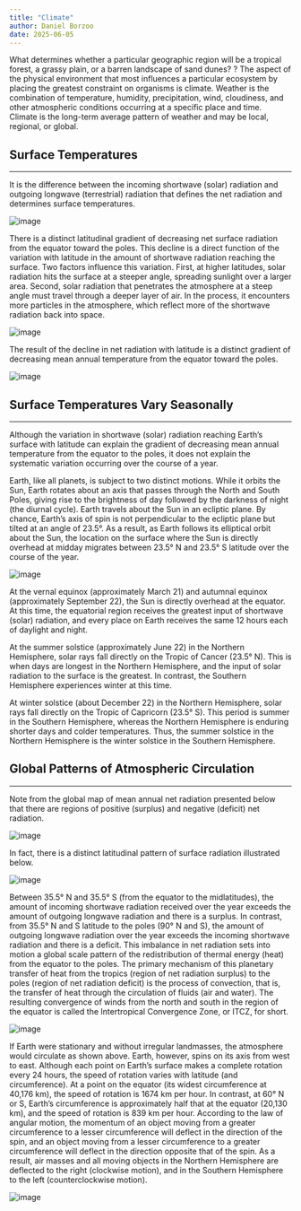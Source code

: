 ```yaml
---
title: "Climate"
author: Daniel Borzoo 
date: 2025-06-05
---
```


What determines whether a particular geographic region will be a tropical forest, a grassy plain, or a barren landscape of sand dunes? ? The aspect of the physical environment that most influences a particular ecosystem by placing the greatest constraint on organisms is climate. Weather is the combination of temperature, humidity, precipitation, wind, cloudiness, and other atmospheric conditions occurring at a specific place and time. Climate is the long-term average pattern of weather and may be local, regional, or global.

## Surface Temperatures
---

It is the difference between the incoming shortwave (solar) radiation and outgoing longwave (terrestrial) radiation that defines the net radiation and determines surface temperatures. 

![image](https://github.com/user-attachments/assets/5bdbca2f-e97f-4aaa-b741-6fc0e4b63a2a)

There is a distinct latitudinal gradient of decreasing net surface radiation from the equator toward the poles. This decline is a direct function of the variation with latitude in the amount of shortwave radiation reaching the surface. Two factors influence this variation. First, at higher latitudes, solar radiation hits the surface at a steeper angle, spreading sunlight over a larger area. Second, solar radiation that penetrates the atmosphere at a steep angle must travel through a deeper layer of air. In the process, it encounters more particles in the atmosphere, which reflect more of the shortwave radiation back into space. 

![image](https://github.com/user-attachments/assets/d5d87f29-1658-447d-98dd-798d0175b5d8)

The result of the decline in net radiation with latitude is a distinct gradient of decreasing mean annual temperature from the equator toward the poles. 

![image](https://github.com/user-attachments/assets/1ef71154-4fe4-4284-a441-c415dd421bdf)

## Surface Temperatures Vary Seasonally
---

Although the variation in shortwave (solar) radiation reaching Earth’s surface with latitude can explain the gradient of decreasing mean annual temperature from the equator to the poles, it does not explain the systematic variation occurring over the course of a year. 

Earth, like all planets, is subject to two distinct motions. While it orbits the Sun, Earth rotates about an axis that passes through the North and South Poles, giving rise to the brightness of day followed by the darkness of night (the diurnal cycle). Earth travels about the Sun in an ecliptic plane. By chance, Earth’s axis of spin is not perpendicular to the ecliptic plane but tilted at an angle of 23.5°. As a result, as Earth follows its elliptical orbit about the Sun, the location on the surface where the Sun is directly overhead at midday migrates between 23.5° N and 23.5° S latitude over the course of the year. 

![image](https://github.com/user-attachments/assets/9094afc7-5822-4fff-b3a6-77d9cc0b3ca2)

At the vernal equinox (approximately March 21) and autumnal equinox (approximately September 22), the Sun is directly overhead at the equator. At this time, the equatorial region receives the greatest input of shortwave (solar) radiation, and every place on Earth receives the same 12 hours each of daylight and night.

At the summer solstice (approximately June 22) in the Northern Hemisphere, solar rays fall directly on the Tropic of Cancer (23.5° N). This is when days are longest in the Northern Hemisphere, and the input of solar radiation to the surface is the greatest. In contrast, the Southern Hemisphere experiences winter at this time. 

At winter solstice (about December 22) in the Northern Hemisphere, solar rays fall directly on the Tropic of Capricorn (23.5° S). This period is summer in the Southern Hemisphere, whereas the Northern Hemisphere is enduring shorter days and colder temperatures. Thus, the summer solstice in the Northern Hemisphere is the winter solstice in the Southern Hemisphere.

## Global Patterns of Atmospheric Circulation
---

Note from the global map of mean annual net radiation presented below that there are regions of positive (surplus) and negative (deficit) net radiation.  

![image](https://github.com/user-attachments/assets/ef77e785-2e3b-414a-976c-6f53bf3859dd)


In fact, there is a distinct latitudinal pattern of surface radiation illustrated below. 

![image](https://github.com/user-attachments/assets/425d2159-27f5-4033-9c99-532c2c7c5714)

Between 35.5° N and 35.5° S (from the equator to the midlatitudes), the amount of incoming shortwave radiation received over the year exceeds the amount of outgoing longwave radiation and there is a surplus. In contrast, from 35.5° N and S latitude to the poles (90° N and S), the amount of outgoing longwave radiation over the year exceeds the incoming shortwave radiation and there is a deficit. This imbalance in net radiation sets into motion a global scale pattern of the redistribution of thermal energy (heat) from the equator to the poles. The primary mechanism of this planetary transfer of heat from the tropics (region of net radiation surplus) to the poles (region of net radiation deficit) is the process of convection, that is, the transfer of heat through the circulation of fluids (air and water). The resulting convergence of winds from the north and south in the region of the equator is called the Intertropical Convergence Zone, or ITCZ, for short.

![image](https://github.com/user-attachments/assets/3d9bd8f0-b140-42ae-b319-cb2381fbe8ad)

If Earth were stationary and without irregular landmasses, the atmosphere would circulate as shown above. Earth, however, spins on its axis from west to east. Although each point on Earth’s surface makes a complete rotation every 24 hours, the speed of rotation varies with latitude (and circumference). At a point on the equator (its widest circumference at 40,176 km), the speed of rotation is 1674 km per hour. In contrast, at 60° N or S, Earth’s circumference is approximately half that at the equator (20,130 km), and the speed of rotation is 839 km per hour. According to the law of angular motion, the momentum of an object moving from a greater circumference to a lesser circumference will deflect in the direction of the spin, and an object moving from a lesser circumference to a greater circumference will deflect in the direction opposite that of the spin. As a result, air masses and all moving objects in the Northern Hemisphere are deflected to the right (clockwise motion), and in the Southern Hemisphere to the left (counterclockwise motion). 

![image](https://github.com/user-attachments/assets/98f0702f-6279-4c0e-940e-1acf3f88a690)


